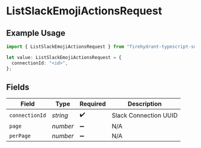 # ListSlackEmojiActionsRequest

## Example Usage

```typescript
import { ListSlackEmojiActionsRequest } from "firehydrant-typescript-sdk/models/operations";

let value: ListSlackEmojiActionsRequest = {
  connectionId: "<id>",
};
```

## Fields

| Field                 | Type                  | Required              | Description           |
| --------------------- | --------------------- | --------------------- | --------------------- |
| `connectionId`        | *string*              | :heavy_check_mark:    | Slack Connection UUID |
| `page`                | *number*              | :heavy_minus_sign:    | N/A                   |
| `perPage`             | *number*              | :heavy_minus_sign:    | N/A                   |